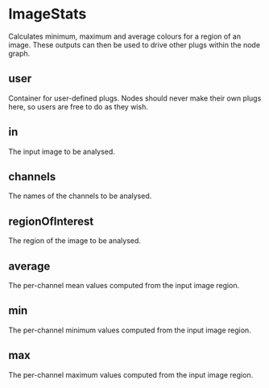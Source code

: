 # ImageStats

Calculates minimum, maximum and average colours for a region of
an image. These outputs can then be used to drive other plugs
within the node graph.

## user 

 Container for user-defined plugs. Nodes
should never make their own plugs here,
so users are free to do as they wish. 

## in 

 The input image to be analysed. 

## channels 

 The names of the channels to be analysed. 

## regionOfInterest 

 The region of the image to be analysed. 

## average 

 The per-channel mean values computed from the input image region. 

## min 

 The per-channel minimum values computed from the input image region. 

## max 

 The per-channel maximum values computed from the input image region. 

